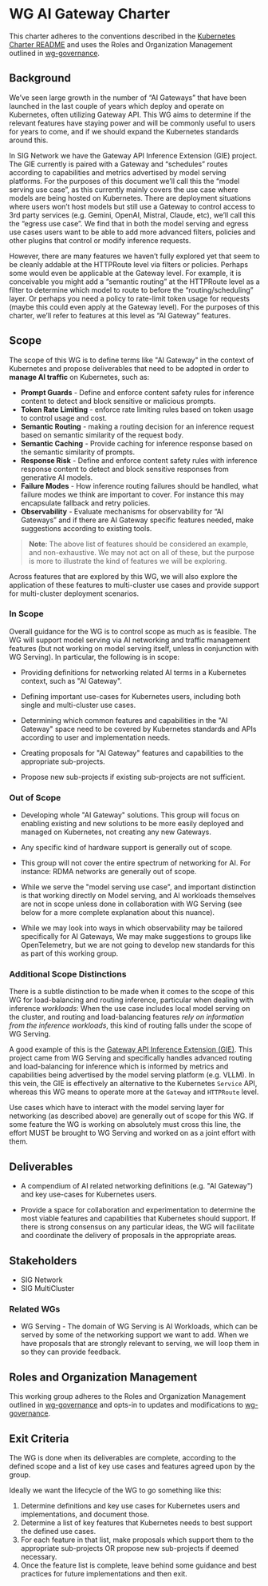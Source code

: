 # WG AI Gateway Charter

This charter adheres to the conventions described in the [Kubernetes Charter
README] and uses the Roles and Organization Management outlined in
[wg-governance].

[wg-governance]:https://github.com/kubernetes/community/blob/master/committee-steering/governance/wg-governance.md
[Kubernetes Charter README]:https://github.com/kubernetes/community/blob/master/committee-steering/governance/README.md

## Background

We’ve seen large growth in the number of “AI Gateways” that have been launched
in the last couple of years which deploy and operate on Kubernetes, often
utilizing Gateway API. This WG aims to determine if the relevant features have
staying power and will be commonly useful to users for years to come, and if we
should expand the Kubernetes standards around this.

In SIG Network we have the Gateway API Inference Extension (GIE) project. The
GIE currently is paired with a Gateway and “schedules” routes according to
capabilities and metrics advertised by model serving platforms. For the purposes
of this document we’ll call this the “model serving use case”, as this currently
mainly covers the use case where models are being hosted on Kubernetes. There
are deployment situations where users won’t host models but still use a Gateway
to control access to 3rd party services (e.g. Gemini, OpenAI, Mistral, Claude,
etc), we’ll call this the “egress use case”. We find that in both the model
serving and egress use cases users want to be able to add more advanced filters,
policies and other plugins that control or modify inference requests.

However, there are many features we haven’t fully explored yet that seem to be
cleanly addable at the HTTPRoute level via filters or policies. Perhaps some
would even be applicable at the Gateway level. For example, it is conceivable
you might add a “semantic routing” at the HTTPRoute level as a filter to
determine which model to route to before the “routing/scheduling” layer. Or
perhaps you need a policy to rate-limit token usage for requests (maybe this
could even apply at the Gateway level). For the purposes of this charter,
we’ll refer to features at this level as “AI Gateway” features.

## Scope

The scope of this WG is to define terms like "AI Gateway" in the context of
Kubernetes and propose deliverables that need to be adopted in order to **manage
AI traffic** on Kubernetes, such as:

* **Prompt Guards** - Define and enforce content safety rules for inference
  content to detect and block sensitive or malicious prompts.
* **Token Rate Limiting** - enforce rate limiting rules based on token usage to
  control usage and cost.
* **Semantic Routing** - making a routing decision for an inference request
  based on semantic similarity of the request body.
* **Semantic Caching** - Provide caching for inference response based on the
  semantic similarity of prompts.
* **Response Risk** - Define and enforce content safety rules with inference
  response content to detect and block sensitive responses from generative AI
  models.
* **Failure Modes** - How inference routing failures should be handled, what
  failure modes we think are important to cover. For instance this may
  encapsulate fallback and retry policies.
* **Observability** - Evaluate mechanisms for observability for “AI Gateways”
  and if there are AI Gateway specific features needed, make suggestions
  according to existing tools.

> **Note**: The above list of features should be considered an example, and
> non-exhaustive. We may not act on all of these, but the purpose is more to
> illustrate the kind of features we will be exploring.

Across features that are explored by this WG, we will also explore the
application of these features to multi-cluster use cases and provide support
for multi-cluster deployment scenarios.

### In Scope

Overall guidance for the WG is to control scope as much as is feasible. The WG
will support model serving via AI networking and traffic management features
(but not working on model serving itself, unless in conjunction with WG
Serving). In particular, the following is in scope:

* Providing definitions for networking related AI terms in a Kubernetes
  context, such as "AI Gateway".

* Defining important use-cases for Kubernetes users, including both single and
  multi-cluster use cases.

* Determining which common features and capabilities in the "AI Gateway" space
  need to be covered by Kubernetes standards and APIs according to user and
  implementation needs.

* Creating proposals for "AI Gateway" features and capabilities to the
  appropriate sub-projects.

* Propose new sub-projects if existing sub-projects are not sufficient.

### Out of Scope

* Developing whole "AI Gateway" solutions. This group will focus on enabling
  existing and new solutions to be more easily deployed and managed on
  Kubernetes, not creating any new Gateways.

* Any specific kind of hardware support is generally out of scope.

* This group will not cover the entire spectrum of networking for AI. For
  instance: RDMA networks are generally out of scope.

* While we serve the "model serving use case", and important distinction is
  that working directly on Model serving, and AI workloads themselves are
  not in scope unless done in collaboration with WG Serving (see below for a
  more complete explanation about this nuance).

* While we may look into ways in which observability may be tailored
  specifically for AI Gateways, We may make suggestions to groups like
  OpenTelemetry, but we are not going to develop new standards for this as part
  of this working group.

### Additional Scope Distinctions

There is a subtle distinction to be made when it comes to the scope of this WG
for load-balancing and routing inference, particular when dealing with inference
_workloads_: When the use case includes local model serving on the cluster, and
routing and load-balancing features _rely on information from the inference
workloads_, this kind of routing falls under the scope of WG Serving.

A good example of this is the [Gateway API Inference Extension (GIE)][gie].
This project came from WG Serving and specifically handles advanced routing and
load-balancing for inference which is informed by metrics and capabilities being
advertised by the model serving platform (e.g. VLLM). In this vein, the GIE is
effectively an alternative to the Kubernetes `Service` API, whereas this WG
means to operate more at the `Gateway` and `HTTPRoute` level.

Use cases which have to interact with the model serving layer for networking
(as described above) are generally out of scope for this WG. If some feature
the WG is working on absolutely must cross this line, the effort MUST be brought
to WG Serving and worked on as a joint effort with them.

[gie]:https://github.com/kubernetes-sigs/gateway-api-inference-extension

## Deliverables

* A compendium of AI related networking definitions (e.g. "AI Gateway") and
  key use-cases for Kubernetes users.

* Provide a space for collaboration and experimentation to determine the most
  viable features and capabilities that Kubernetes should support. If there is
  strong consensus on any particular ideas, the WG will facilitate and
  coordinate the delivery of proposals in the appropriate areas.

## Stakeholders

* SIG Network
* SIG MultiCluster

### Related WGs

* WG Serving - The domain of WG Serving is AI Workloads, which can be served by
  some of the networking support we want to add. When we have proposals that
  are strongly relevant to serving, we will loop them in so they can provide
  feedback.

## Roles and Organization Management

This working group adheres to the Roles and Organization Management outlined in
[wg-governance] and opts-in to updates and modifications to [wg-governance].

[wg-governance]:https://github.com/kubernetes/community/blob/master/committee-steering/governance/wg-governance.md

## Exit Criteria

The WG is done when its deliverables are complete, according to the defined
scope and a list of key use cases and features agreed upon by the group.

Ideally we want the lifecycle of the WG to go something like this:

1. Determine definitions and key use cases for Kubernetes users and
   implementations, and document those.
2. Determine a list of key features that Kubernetes needs to best support the
   defined use cases.
3. For each feature in that list, make proposals which support them to the
   appropriate sub-projects OR propose new sub-projects if deemed necessary.
4. Once the feature list is complete, leave behind some guidance and best
   practices for future implementations and then exit.
